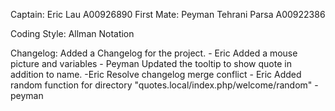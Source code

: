 Captain: 		Eric Lau 				A00926890
First Mate:		Peyman Tehrani Parsa 	A00922386

Coding Style: Allman Notation

Changelog:
Added a Changelog for the project. - Eric
Added a mouse picture and variables - Peyman
Updated the tooltip to show quote in addition to name. -Eric
Resolve changelog merge conflict - Eric
Added random function for directory "quotes.local/index.php/welcome/random" - peyman